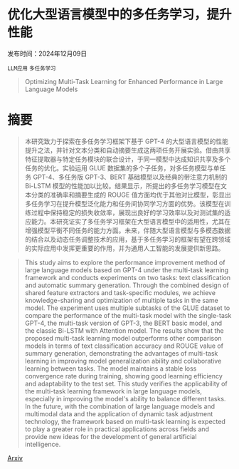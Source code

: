 # 优化大型语言模型中的多任务学习，提升性能

发布时间：2024年12月09日

`LLM应用` `多任务学习`

> Optimizing Multi-Task Learning for Enhanced Performance in Large Language Models

# 摘要

> 本研究致力于探索在多任务学习框架下基于 GPT-4 的大型语言模型的性能提升之法，并针对文本分类和自动摘要生成这两项任务开展实验。借由共享特征提取器与特定任务模块的联合设计，于同一模型中达成知识共享及多个任务的优化。实验运用 GLUE 数据集的多个子任务，对多任务模型与单任务 GPT-4、多任务版 GPT-3、BERT 基础模型以及经典的带注意力机制的 Bi-LSTM 模型的性能加以比较。结果显示，所提出的多任务学习模型在文本分类的准确率和摘要生成的 ROUGE 值方面均优于其他对比模型，彰显出多任务学习在提升模型泛化能力和任务间协同学习方面的优势。该模型在训练过程中保持稳定的损失收敛率，展现出良好的学习效率以及对测试集的适应能力。本研究证实了多任务学习框架在大型语言模型中的适用性，尤其在增强模型平衡不同任务的能力方面。未来，伴随大型语言模型与多模态数据的结合以及动态任务调整技术的应用，基于多任务学习的框架有望在跨领域的实际应用中发挥更重要的作用，并为通用人工智能的发展提供新思路。

> This study aims to explore the performance improvement method of large language models based on GPT-4 under the multi-task learning framework and conducts experiments on two tasks: text classification and automatic summary generation. Through the combined design of shared feature extractors and task-specific modules, we achieve knowledge-sharing and optimization of multiple tasks in the same model. The experiment uses multiple subtasks of the GLUE dataset to compare the performance of the multi-task model with the single-task GPT-4, the multi-task version of GPT-3, the BERT basic model, and the classic Bi-LSTM with Attention model. The results show that the proposed multi-task learning model outperforms other comparison models in terms of text classification accuracy and ROUGE value of summary generation, demonstrating the advantages of multi-task learning in improving model generalization ability and collaborative learning between tasks. The model maintains a stable loss convergence rate during training, showing good learning efficiency and adaptability to the test set. This study verifies the applicability of the multi-task learning framework in large language models, especially in improving the model's ability to balance different tasks. In the future, with the combination of large language models and multimodal data and the application of dynamic task adjustment technology, the framework based on multi-task learning is expected to play a greater role in practical applications across fields and provide new ideas for the development of general artificial intelligence.

[Arxiv](https://arxiv.org/abs/2412.06249)